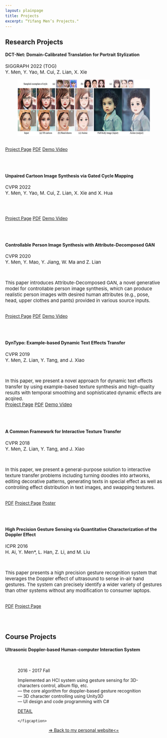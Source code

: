 ```yaml
---
layout: plainpage
title: Projects
excerpt: “Yifang Men’s Projects."
---
```



<h2>Research Projects</h2>

<h4>DCT-Net: Domain-Calibrated Translation for Portrait Stylization</h4>
<p style="font-size: 15px">
SIGGRAPH 2022 (TOG)<br>
Y. Men, Y. Yao, M. Cui, Z. Lian, X. Xie
</p>

<figure class="research-proj-img1">
    <img src="/images/projects/DCTNet_teaser.jpg" alt="" style="height: 180px; width:auto" border="0"/>
</figure>
<br> <a href="https://menyifang.github.io/projects/DCTNet/DCTNet.html"><span class="label">Project Page</span></a>
         <a href="https://menyifang.github.io/projects/DCTNet/DCTNet_files/Paper_DCTNet_TOG2022.pdf"><span class="label">PDF</span></a>
          <a href="coming soon"><span class="label">Demo Video</span></a>
</p>
<br><br>

<h4>Unpaired Cartoon Image Synthesis via Gated Cycle Mapping</h4>
<p style="font-size: 15px">
CVPR 2022<br>
Y. Men, Y. Yao, M. Cui, Z. Lian, X. Xie and X. Hua
</p>

<figure class="research-proj-img1">
    <img src="/images/projects/UCIS_teaser.gif" alt="" style="height: 180px; width:auto" border="0"/>
</figure>
<br> <a href="https://menyifang.github.io/projects/UCIS/UCIS.html"><span class="label">Project Page</span></a>
         <a href="https://menyifang.github.io/projects/UCIS/UCIS_files/Paper_UCIS_CVPR2022.pdf"><span class="label">PDF</span></a>
          <a href="coming soon"><span class="label">Demo Video</span></a>
</p>
<br><br>

<h4>Controllable Person Image Synthesis with Attribute-Decomposed GAN</h4>
<p style="font-size: 15px">
CVPR 2020<br>
Y. Men, Y. Mao, Y. Jiang, W. Ma and Z. Lian
</p>

<figure class="research-proj-img1">
    <img src="/images/projects/ADGAN_easer.gif" alt="" style="height: 180px; width:auto" border="0"/>
</figure>
<p style="font-size: 15px">This paper introduces Attribute-Decomposed GAN, a novel generative model for controllable person image synthesis, which can produce realistic person images with desired
human attributes (e.g., pose, head, upper clothes and pants) provided in various source inputs.

<br> <a href="https://menyifang.github.io/projects/ADGAN/ADGAN.html"><span class="label">Project Page</span></a>
         <a href="https://menyifang.github.io/projects/ADGAN/ADGAN_files/Paper_ADGAN_CVPR2020.pdf"><span class="label">PDF</span></a>
          <a href="https://youtu.be/hstN3lOWVHg"><span class="label">Demo Video</span></a>
</p>
<br><br>


<h4>DynTypo: Example-based Dynamic Text Effects Transfer</h4>
<p style="font-size: 15px">
CVPR 2019<br>
Y. Men, Z. Lian, Y. Tang, and J. Xiao
</p>

<figure class="research-proj-img1">
    <img src="/images/projects/DynTypo_easer.jpg" alt="" style="height: 180px; width:auto" border="0"/>
</figure>
<p style="font-size: 15px">In this paper, we present a novel approach for dynamic text effects transfer by using example-based texture synthesis and high-quality results
with temporal smoothing and sophisticated dynamic effects are acqired. 
<br>  <a href="https://menyifang.github.io/projects/DynTypo/DynTypo.html"><span class="label">Project Page</span></a>
          <a href="https://menyifang.github.io/projects/DynTypo/DynTypo_files/Paper_DynTypo_CVPR19.pdf"><span class="label">PDF</span></a>
          <a href="https://youtu.be/FkFQ6bV1s-o"><span class="label">Demo Video</span></a>
</p>
<br><br>



<h4>A Common Framework for Interactive Texture Transfer</h4>
<p style="font-size: 15px">
CVPR 2018<br>
Y. Men, Z. Lian, Y. Tang, and J. Xiao
</p>

<figure class="research-proj-img1">
    <img src="/images/projects/cfitt_easer.jpg" alt="" style="height: 300px; width:auto"/>
</figure>
<p style="font-size: 15px">In this paper, we present a general-purpose solution to interactive texture transfer problems including turning doodles into artworks, editing decorative patterns, generating texts in special effect as well as controlling effect distribution in text images, and swapping textures.

 <br><a href="https://menyifang.github.io/projects/CFITT/CFITT_files/Men_A_Common_Framework_CVPR_2018_paper.pdf"><span class="label">PDF</span></a>
     <a href="https://menyifang.github.io/projects/CFITT/CFITT.html"><span class="label">Project Page</span></a>
    <a href="https://menyifang.github.io/projects/CFITT/CFITT_files/poster_CFITT.pdf"><span class="label">Poster</span></a>


</p>
<br><br>


<h4>High Precision Gesture Sensing via Quantitative Characterization of the Doppler Effect</h4>
<p style="font-size: 15px">
ICPR 2016<br>
H. Ai, Y. Men*, L. Han, Z. Li, and M. Liu
</p>

<figure class="research-proj-img1">
    <img src="/images/projects/Gesture_easer.jpg" alt="" style="height: 360px; width:auto"/>
</figure>
<p style="font-size: 15px">This paper presents a high precision gesture recognition system that leverages the Doppler effect of ultrasound to sense in-air hand gestures. The system can precisely identify a wider variety of gestures than other systems without any modification to consumer laptops.

 <br><a href="https://menyifang.github.io/projects/GestureSense/Gesture_files/Gesture_Sense_ICPR_2016.pdf"><span class="label">PDF</span></a>
     <a href="https://menyifang.github.io/projects/GestureSense/Gesture.html"><span class="label">Project Page</span></a>

</p>
<br><br>


<h2>Course Projects</h2>

<h4>Ultrasonic Doppler-based Human-computer Interaction System</h4>

<figure class="course-proj-img">
    <img src="/images/projects/Doppler.png" alt="" />
    <figcaption>
    <p> 2016 - 2017 Fall</p>
    Implemented an HCI system using gesture sensing for 3D-characters control, album flip, etc. <br> 
 — the core algorithm for doppler-based gesture recognition <br>
 — 3D character controlling using Unity3D <br>
 — UI design and code programming with C# <br>

<a href="https://menyifang.github.io/projects/Doppler/Doppler.html"><span class="label">DETAIL</span></a>

    </figcaption>
</figure>

<div align="center">
<a href="https://menyifang.github.io">=&gt; Back to my personal website&lt;=</a>
</div>

